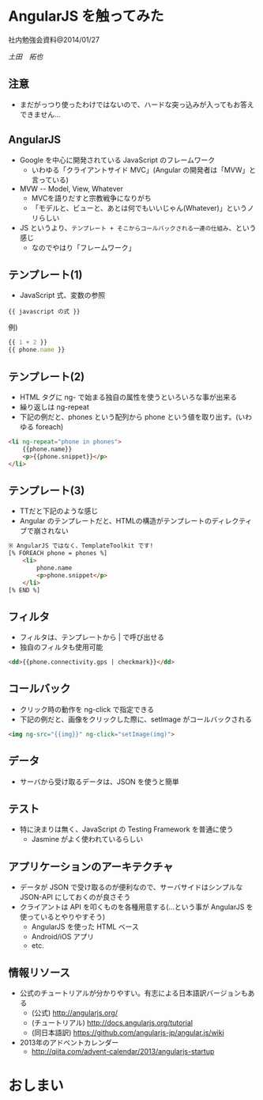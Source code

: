 AngularJS を触ってみた
==========
社内勉強会資料@2014/01/27

<address>土田　拓也</address>


注意
---
+ まだがっつり使ったわけではないので、ハードな突っ込みが入ってもお答えできません...


AngularJS
---
+ Google を中心に開発されている JavaScript のフレームワーク
    + いわゆる「クライアントサイド MVC」(Angular の開発者は「MVW」と言っている)
+ MVW -- Model, View, Whatever
    + MVCを語りだすと宗教戦争になりがち
	+ 「モデルと、ビューと、あとは何でもいいじゃん(Whatever)」というノリらしい
+ JS というより、`テンプレート + そこからコールバックされる一連の仕組み`、という感じ
    + なのでやはり「フレームワーク」

テンプレート(1)
---
+ JavaScript 式、変数の参照

```
{{ javascript の式 }}
```

例)

```javascript
{{ 1 + 2 }}
{{ phone.name }}
```

テンプレート(2)
---
+ HTML タグに ng- で始まる独自の属性を使うといろいろな事が出来る
+ 繰り返しは ng-repeat
+ 下記の例だと、phones という配列から phone という値を取り出す。(いわゆる foreach)

```html
<li ng-repeat="phone in phones">
    {{phone.name}}
    <p>{{phone.snippet}}</p>
</li>
```


テンプレート(3)
---
+ TTだと下記のような感じ
+ Angular のテンプレートだと、HTMLの構造がテンプレートのディレクティブで崩されない

```html
※ AngularJS ではなく、TemplateToolkit です!
[% FOREACH phone = phones %]
    <li>
	    phone.name
	    <p>phone.snippet</p>
	</li>
[% END %]
```

フィルタ
---
+ フィルタは、テンプレートから | で呼び出せる
+ 独自のフィルタも使用可能

```html
<dd>{{phone.connectivity.gps | checkmark}}</dd>
```

コールバック
---
+ クリック時の動作を ng-click で指定できる
+ 下記の例だと、画像をクリックした際に、setImage がコールバックされる

```html
<img ng-src="{{img}}" ng-click="setImage(img)">
```



データ
---
+ サーバから受け取るデータは、JSON を使うと簡単


テスト
---
+ 特に決まりは無く、JavaScript の Testing Framework を普通に使う
    + Jasmine がよく使われているらしい


アプリケーションのアーキテクチャ
---
+ データが JSON で受け取るのが便利なので、サーバサイドはシンプルな JSON-API にしておくのが良さそう
+ クライアントは API を叩くものを各種用意する(...という事が AngularJS を使っているとやりやすそう)
    + AngularJS を使った HTML ベース
	+ Android/iOS アプリ
	+ etc.
	

情報リソース
---
+ 公式のチュートリアルが分かりやすい。有志による日本語訳バージョンもある
    + (公式) http://angularjs.org/
	+ (チュートリアル) http://docs.angularjs.org/tutorial
	+ (同日本語訳) https://github.com/angularjs-jp/angular.js/wiki
+ 2013年のアドベントカレンダー
    + http://qiita.com/advent-calendar/2013/angularjs-startup

おしまい
===
